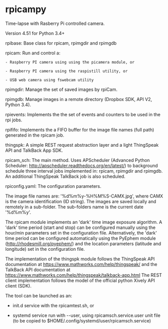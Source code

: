 # rpicampy
Time-lapse with Rasberry Pi controlled camera.

Version 4.51 for Python 3.4+


rpibase:	Base class for rpicam, rpimgdir and rpimgdb

rpicam:		Run and control a:

	- Raspberry PI camera using using the picamera module, or

	- Raspberry PI camera using the raspistill utility, or 

	- USB web camera using fswebcam utility 

rpimgdir:	Manage the set of saved images by rpiCam.  

rpimgdb:	Manage images in a remote directory (Dropbox SDK, API V2, Python 3.4).

rpievents:	Implements the the set of events and counters to be used in the rpi jobs.

rpififo:	Implements the a FIFO buffer for the image file names (full path) generated in the rpicam job.

thingspk:	A simple REST request abstraction layer and a light ThingSpeak API and TalkBack App SDK. 

rpicam_sch:	The main method. Uses APScheduler (Advanced Python Scheduler: http://apscheduler.readthedocs.org/en/latest/) 
to background schedule three interval jobs implemented in: rpicam, rpimgdir and rpimgdb. An additional ThingSpeak TalkBack job is also scheduled.

rpiconfig.yaml:	The configuration parameters.

The image file names are:  '%d%m%y-%H%M%S-CAMX.jpg', where CAMX is the camera identification (ID string).
The images are saved locally and remotely in a sub-folder. The sub-folders name is the current date '%d%m%y'.

The rpicam module implements an 'dark' time image exposure algorithm. 
A 'dark' time period (start and stop) can be configured manually using the hour/min parameters set in the configuration file.
Alternatively, the 'dark' time period can be configured automatically using the PyEphem module (http://rhodesmill.org/pyephem/) 
and the location parameters (latitude and longitude) set in the configuration file.


The implementation of the thingspk module follows the ThingSpeak API documentation at https://www.mathworks.com/help/thingspeak/
and the TalkBack API documentation at https://www.mathworks.com/help/thingspeak/talkback-app.html
The REST client implementation follows the model of the official python Xively API client (SDK).

The tool can be launched as an:

- init.d service with the rpicamtest.sh, or

- systemd service run with --user, using rpicamsch.service.user unit file (to be copied to $HOME/.config/systemd/user/rpicamsch.service)

